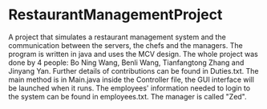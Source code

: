 # RestaurantManagementProject
A project that simulates a restaurant management system and the communication between the servers, the chefs and the managers. The program is written in java and uses the MCV design. The whole project was done by 4 people: Bo Ning Wang, Benli Wang, Tianfangtong Zhang and Jinyang Yan. Further details of contributions can be found in Duties.txt.
The main method is in Main.java inside the Controller file, the GUI interface will be launched when it runs. The employees' information needed to login to the system can be found in employees.txt. The manager is called "Zed".

